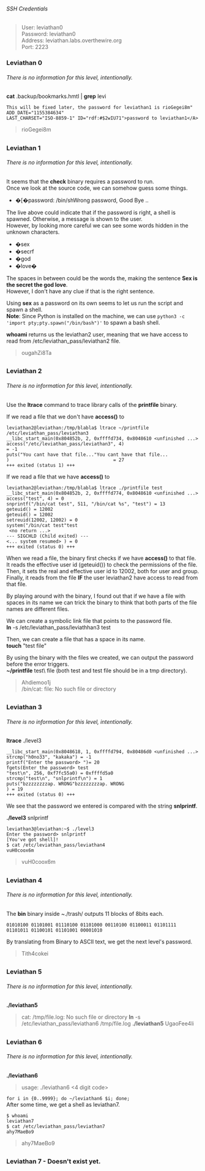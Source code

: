 ###### SSH Credentials
> User: leviathan0  
> Password: leviathan0  
> Address: leviathan.labs.overthewire.org   
> Port: 2223  

### Leviathan 0
###### There is no information for this level, intentionally.  

**cat** .backup/bookmarks.hmtl | **grep** levi
```
This will be fixed later, the password for leviathan1 is rioGegei8m" ADD_DATE="1155384634" 
LAST_CHARSET="ISO-8859-1" ID="rdf:#$2wIU71">password to leviathan1</A>
```
 > rioGegei8m
##

### Leviathan 1
###### There is no information for this level, intentionally.

It seems that the **check** binary requires a password to run.  
Once we look at the source code, we can somehow guess some things.  
* �[�password: /bin/shWrong password, Good Bye ..   

The live above could indicate that if the password is right, a shell is spawned. Otherwise, a message is shown to the user.  
However, by looking more careful we can see some words hidden in the unknown characters.  
* �sex
* �secrf
* �god
* �love�

The spaces in between could be the words the, making the sentence **Sex is the secret the god love**.   
However, I don't have any clue if that is the right sentence.  

Using **sex** as a password on its own seems to let us run the script and spawn a shell.  
**Note**: Since Python is installed on the machine, we can use ```python3 -c 'import pty;pty.spawn("/bin/bash")'``` to spawn a bash shell.

**whoami** returns us the leviathan2 user, meaning that we have access to read from /etc/leviathan_pass/leviathan2 file.
> ougahZi8Ta
##

### Leviathan 2
###### There is no information for this level, intentionally.

Use the **ltrace** command to trace library calls of the **printfile** binary.

If we read a file that we don't have **access()** to  
```
leviathan2@leviathan:/tmp/blabla$ ltrace ~/printfile /etc/leviathan_pass/leviathan3
__libc_start_main(0x804852b, 2, 0xffffd734, 0x8048610 <unfinished ...>
access("/etc/leviathan_pass/leviathan3", 4)                             = -1
puts("You cant have that file..."You cant have that file...
)                                      = 27
+++ exited (status 1) +++
```

If we read a file that we have **access()** to  
```
leviathan2@leviathan:/tmp/blabla$ ltrace ./printfile test
__libc_start_main(0x804852b, 2, 0xffffd774, 0x8048610 <unfinished ...>
access("test", 4) = 0
snprintf("/bin/cat test", 511, "/bin/cat %s", "test") = 13
geteuid() = 12002
geteuid() = 12002
setreuid(12002, 12002) = 0
system("/bin/cat test"test
 <no return ...>
--- SIGCHLD (Child exited) ---
<... system resumed> ) = 0
+++ exited (status 0) +++

```

When we read a file, the binary first checks if we have **access()** to that file.  
It reads the effective user id (geteuid()) to check the permissions of the file.  
Then, it sets the real and effective user id to 12002, both for user and group.  
Finally, it reads from the file **IF** the user leviathan2 have access to read from that file.  

By playing around with the binary, I found out that if we have a file with spaces in its name we 
can trick the binary to think that both parts of the file names are different files.

We can create a symbolic link file that points to the password file.  
**ln** -s /etc/leviathan_pass/leviathhan3 test

Then, we can create a file that has a space in its name.  
**touch** "test file"

By using the binary with the files we created, we can output the password before the error triggers.  
**~/printfile** test\ file (both test and test file should be in a tmp directory).

>Ahdiemoo1j  
>/bin/cat: file: No such file or directory
##

### Leviathan 3
###### There is no information for this level, intentionally.
**ltrace** ./level3 
```
__libc_start_main(0x8048618, 1, 0xffffd794, 0x80486d0 <unfinished ...>
strcmp("h0no33", "kakaka") = -1
printf("Enter the password> ")= 20
fgets(Enter the password> test
"test\n", 256, 0xf7fc55a0) = 0xffffd5a0
strcmp("test\n", "snlprintf\n") = 1
puts("bzzzzzzzzap. WRONG"bzzzzzzzzap. WRONG
) = 19
+++ exited (status 0) +++
```
We see that the password we entered is compared with the string **snlprintf**.  

**./level3** snlprintf  
```
leviathan3@leviathan:~$ ./level3 
Enter the password> snlprintf
[You've got shell]!
$ cat /etc/leviathan_pass/leviathan4
vuH0coox6m
```

> vuH0coox6m
##

### Leviathan 4
###### There is no information for this level, intentionally.
The **bin** binary inside ~./trash/ outputs 11 blocks of 8bits each.
```
01010100 01101001 01110100 01101000 00110100 01100011 01101111 01101011 01100101 01101001 00001010 
```

By translating from Binary to ASCII text, we get the next level's password.  
> Tith4cokei
##

### Leviathan 5
###### There is no information for this level, intentionally.
**./leviathan5** 
> cat: /tmp/file.log: No such file or directory
**ln** -s /etc/leviathan_pass/leviathan6 /tmp/file.log
**./leviathan5**
> UgaoFee4li
##

### Leviathan 6
###### There is no information for this level, intentionally.

**./leviathan6**
> usage: ./leviathan6 <4 digit code>  

```for i in {0..9999}; do ~/leviathan6 $i; done;```  
After some time, we get a shell as leviathan7.
```
$ whoami
leviathan7
$ cat /etc/leviathan_pass/leviathan7
ahy7MaeBo9
```

> ahy7MaeBo9
##

### Leviathan 7 - Doesn't exist yet.
